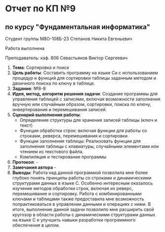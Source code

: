 # Отчет по КП №9
## по курсу "Фундаментальная информатика"

Студент группы М8О-108Б-23 Степанов Никита Евгеньевич

Работа выполнена 

Преподаватель: каф. 806 Севастьянов Виктор Сергеевич

1. **Тема**: Сортировка и поиск
2. **Цель работы**: Составить программу на языке Си с использованием процедур и функций для сортировки таблицы заданным методом
и двоичного поиска по ключу в таблице.
3. **Задание**: №8-8
4. **Идея, метод, алгоритм решения задачи**: Создание программы для управления таблицей с записями, включая возможности заполнения вручную или случайным образом, сортировки, поиска по ключу, инвертирования и перемешивания записей.
5. **Сценарий выполнения работы**: 
    - Определение структуры для хранения записей таблицы (ключ и текст)
    - Функции обработки строк: включая функции для работы со строками, реверса, перемешивания и сортировки.
    - Функции заполнения таблицы: Реализовать функции для заполнения таблицы с клавиатуры, случайными элементами или чтением из текстового файла.
    - Компиляция и тестирование программы
6. **Протокол**: -
7. **Замечания автора** -
8. **Выводы**: Работа над данной программой позволила мне более глубоко понять принципы работы со строками и динамическими структурами данных в языке C. Особенно интересным оказалось изучение методов обработки строк, включая их реверс, перемешивание и сортировку. Работа с комбинированными ключами и таблицами также предоставила мне возможность попрактиковаться в управлении данными и операциях с ними. В итоге, выполнение данной задачи позволило мне расширить свой кругозор в области работы с динамическими структурами данных на языке C и улучшить навыки разработки программного обеспечения в целом.